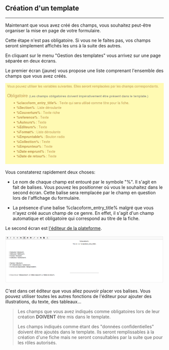 ## Création d'un template

---

Maintenant que vous avez créé des champs, vous souhaitez peut-être organiser la mise en page de votre formulaire.

Cette étape n'est pas obligatoire. Si vous ne le faites pas, vos champs seront simplement affichés les uns à la suite des autres.

En cliquant sur le menu "Gestion des templates" vous arrivez sur une page séparée en deux écrans.

Le premier écran \(jaune\) vous propose une liste comprenant l'ensemble des champs que vous avez créés.

![](images/clacoform-fig21.png)

Vous constaterez rapidement deux choses:

* Le nom de chaque champ est entouré par le symbole "%". Il s'agit en fait de balises. Vous pouvez les positionner où vous le souhaitez dans le second écran. Cette balise sera remplacée par le champ en question lors de l'affichage du formulaire.

* La présence d'une balise %clacoform\_entry\_title% malgré que vous n'ayez créé aucun champ de ce genre. En effet, il s'agit d'un champ automatique et obligatoire qui correspond au titre de la fiche.

Le second écran est [l'éditeur de la plateforme](/fr/resources/text-editor.md).

![](images/clacoform-fig22.png)

C'est dans cet éditeur que vous allez pouvoir placer vos balises. Vous pouvez utiliser toutes les autres fonctions de l'éditeur pour ajouter des illustrations, du texte, des tableaux...

> Les champs que vous avez indiqués comme obligatoires lors de leur création **DOIVENT** être mis dans le template.
>
> Les champs indiqués comme étant des "données confidentielles" doivent être ajoutés dans le template. Ils seront remplissables à la création d'une fiche mais ne seront consultables par la suite que pour les rôles autorisés.



